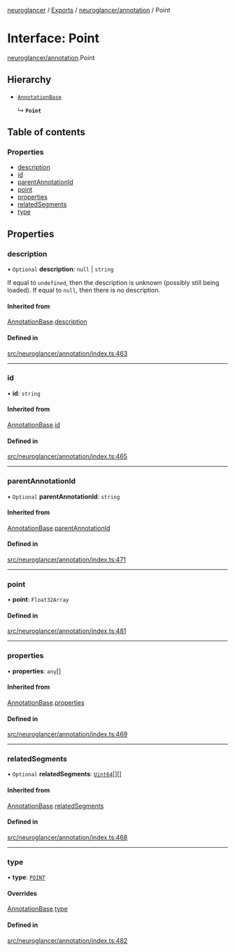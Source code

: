 [neuroglancer](../README.md) / [Exports](../modules.md) / [neuroglancer/annotation](../modules/neuroglancer_annotation.md) / Point

# Interface: Point

[neuroglancer/annotation](../modules/neuroglancer_annotation.md).Point

## Hierarchy

- [`AnnotationBase`](neuroglancer_annotation.AnnotationBase.md)

  ↳ **`Point`**

## Table of contents

### Properties

- [description](neuroglancer_annotation.Point.md#description)
- [id](neuroglancer_annotation.Point.md#id)
- [parentAnnotationId](neuroglancer_annotation.Point.md#parentannotationid)
- [point](neuroglancer_annotation.Point.md#point)
- [properties](neuroglancer_annotation.Point.md#properties)
- [relatedSegments](neuroglancer_annotation.Point.md#relatedsegments)
- [type](neuroglancer_annotation.Point.md#type)

## Properties

### description

• `Optional` **description**: ``null`` \| `string`

If equal to `undefined`, then the description is unknown (possibly still being loaded).  If
equal to `null`, then there is no description.

#### Inherited from

[AnnotationBase](neuroglancer_annotation.AnnotationBase.md).[description](neuroglancer_annotation.AnnotationBase.md#description)

#### Defined in

[src/neuroglancer/annotation/index.ts:463](https://github.com/ActiveBrainAtlas2/neuroglancer/blob/91617476/src/neuroglancer/annotation/index.ts#L463)

___

### id

• **id**: `string`

#### Inherited from

[AnnotationBase](neuroglancer_annotation.AnnotationBase.md).[id](neuroglancer_annotation.AnnotationBase.md#id)

#### Defined in

[src/neuroglancer/annotation/index.ts:465](https://github.com/ActiveBrainAtlas2/neuroglancer/blob/91617476/src/neuroglancer/annotation/index.ts#L465)

___

### parentAnnotationId

• `Optional` **parentAnnotationId**: `string`

#### Inherited from

[AnnotationBase](neuroglancer_annotation.AnnotationBase.md).[parentAnnotationId](neuroglancer_annotation.AnnotationBase.md#parentannotationid)

#### Defined in

[src/neuroglancer/annotation/index.ts:471](https://github.com/ActiveBrainAtlas2/neuroglancer/blob/91617476/src/neuroglancer/annotation/index.ts#L471)

___

### point

• **point**: `Float32Array`

#### Defined in

[src/neuroglancer/annotation/index.ts:481](https://github.com/ActiveBrainAtlas2/neuroglancer/blob/91617476/src/neuroglancer/annotation/index.ts#L481)

___

### properties

• **properties**: `any`[]

#### Inherited from

[AnnotationBase](neuroglancer_annotation.AnnotationBase.md).[properties](neuroglancer_annotation.AnnotationBase.md#properties)

#### Defined in

[src/neuroglancer/annotation/index.ts:469](https://github.com/ActiveBrainAtlas2/neuroglancer/blob/91617476/src/neuroglancer/annotation/index.ts#L469)

___

### relatedSegments

• `Optional` **relatedSegments**: [`Uint64`](../classes/neuroglancer_util_uint64.Uint64.md)[][]

#### Inherited from

[AnnotationBase](neuroglancer_annotation.AnnotationBase.md).[relatedSegments](neuroglancer_annotation.AnnotationBase.md#relatedsegments)

#### Defined in

[src/neuroglancer/annotation/index.ts:468](https://github.com/ActiveBrainAtlas2/neuroglancer/blob/91617476/src/neuroglancer/annotation/index.ts#L468)

___

### type

• **type**: [`POINT`](../enums/neuroglancer_annotation.AnnotationType.md#point)

#### Overrides

[AnnotationBase](neuroglancer_annotation.AnnotationBase.md).[type](neuroglancer_annotation.AnnotationBase.md#type)

#### Defined in

[src/neuroglancer/annotation/index.ts:482](https://github.com/ActiveBrainAtlas2/neuroglancer/blob/91617476/src/neuroglancer/annotation/index.ts#L482)

